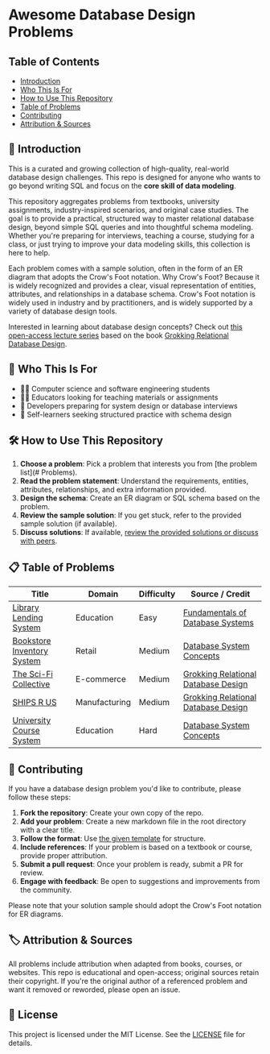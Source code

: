 # Awesome Database Design Problems

## Table of Contents

- [Introduction](#-introduction)
- [Who This Is For](#-who-this-is-for)
- [How to Use This Repository](#-how-to-use-this-repository)
- [Table of Problems](#-table-of-problems)
- [Contributing](#-contributing)
- [Attribution & Sources](#-attribution--sources)

## 📘 Introduction

This is a curated and growing collection of high-quality, real-world database design challenges. This repo is designed for anyone who wants to go beyond writing SQL and focus on the **core skill of data modeling**.

This repository aggregates problems from textbooks, university assignments, industry-inspired scenarios, and original case studies. The goal is to provide a practical, structured way to master relational database design, beyond simple SQL queries and into thoughtful schema modeling. Whether you're preparing for interviews, teaching a course, studying for a class, or just trying to improve your data modeling skills, this collection is here to help.

Each problem comes with a sample solution, often in the form of an ER diagram that adopts the Crow's Foot notation. Why Crow's Foot? Because it is widely recognized and provides a clear, visual representation of entities, attributes, and relationships in a database schema. Crow's Foot notation is widely used in industry and by practitioners, and is widely supported by a variety of database design tools.

Interested in learning about database design concepts? Check out [this open-access lecture series](https://www.youtube.com/playlist?list=PL3fg3zQpW0k4UO9eBDLdroADnB18ZAOgj) based on the book [Grokking Relational Database Design](https://mng.bz/PRER).

## 🎯 Who This Is For

- 🧑‍🎓 Computer science and software engineering students
- 👨‍🏫 Educators looking for teaching materials or assignments
- 💼 Developers preparing for system design or database interviews
- 🧪 Self-learners seeking structured practice with schema design

## 🛠️ How to Use This Repository

1. **Choose a problem**: Pick a problem that interests you from [the problem list](# Problems).
2. **Read the problem statement**: Understand the requirements, entities, attributes, relationships, and extra information provided.
3. **Design the schema**: Create an ER diagram or SQL schema based on the problem.
4. **Review the sample solution**: If you get stuck, refer to the provided sample solution (if available).
5. **Discuss solutions**: If available, [review the provided solutions or discuss with peers](https://github.com/StructuredCS/awesome-database-design-problems/discussions).

## 📋 Table of Problems

| Title                        | Domain        | Difficulty | Source / Credit                            |
|------------------------------|---------------|------------|---------------------------------------------|
| [Library Lending System](problems/library-system.md) | Education | Easy | [Fundamentals of Database Systems](https://www.pearson.com/en-us/subject-catalog/p/fundamentals-of-database-systems/P200000003546) |
| [Bookstore Inventory System](problems/bookstore-system.md) | Retail | Medium | [Database System Concepts](https://db-book.com/)   |
| [The Sci-Fi Collective](problems/The-Sci-fi-collective.md) | E-commerce | Medium | [Grokking Relational Database Design](https://mng.bz/PRER) |
| [SHIPS R US](problems/SHIPS-R-US.md) | Manufacturing | Medium | [Grokking Relational Database Design](https://mng.bz/PRER) |
| [University Course System](problems/university-system.md) | Education | Hard | [Database System Concepts](https://db-book.com/) |

## 🤝 Contributing

If you have a database design problem you'd like to contribute, please follow these steps:

1. **Fork the repository**: Create your own copy of the repo.
2. **Add your problem**: Create a new markdown file in the root directory with a clear title.
3. **Follow the format**: Use [the given template](format.md) for structure.
4. **Include references**: If your problem is based on a textbook or course, provide proper attribution.
5. **Submit a pull request**: Once your problem is ready, submit a PR for review.
6. **Engage with feedback**: Be open to suggestions and improvements from the community.

Please note that your solution sample should adopt the Crow's Foot notation for ER diagrams.

## 🏷 Attribution & Sources

All problems include attribution when adapted from books, courses, or websites. This repo is educational and open-access; original sources retain their copyright. If you're the original author of a referenced problem and want it removed or reworded, please open an issue.

## 📄 License

This project is licensed under the MIT License. See the [LICENSE](LICENSE) file for details.
